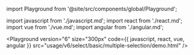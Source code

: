 import Playground from '@site/src/components/global/Playground';

import javascript from './javascript.md';
import react from './react.md';
import vue from './vue.md';
import angular from './angular.md';

<Playground
  version="6"
  size="300px"
  code={{ javascript, react, vue, angular }}
  src="usage/v6/select/basic/multiple-selection/demo.html"
/>
